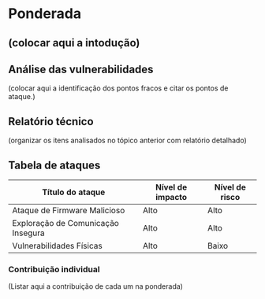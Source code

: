# Ponderada
(colocar aqui a intodução)
-----
## Análise das vulnerabilidades
(colocar aqui a identificação dos pontos fracos e citar os pontos de ataque.)
## Relatório técnico
(organizar os itens analisados no tópico anterior com relatório detalhado)
## Tabela de ataques
| Título do ataque | Nível de impacto | Nível de risco  |
| --- | --- | --- |
| Ataque de Firmware Malicioso  | Alto | Alto |
| Exploração de Comunicação Insegura  | Alto |  Alto |
| Vulnerabilidades Físicas | Alto | Baixo |
### Contribuição individual
(Listar aqui a contribuição de cada um na ponderada)

